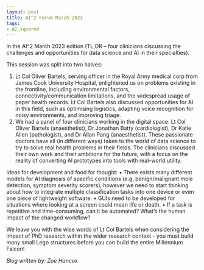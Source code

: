 ```yaml
---
layout: post
title: AI^2 Forum March 2023
tags:
- AI_squared
---
```


In the AI^2 March 2023 edition (TL;DR – four clinicians discussing the challenges and opportunities for data science and AI in their specialties).

This session was split into two halves:
1. Lt Col Oliver Bartels, serving officer in the Royal Army medical corp from James Cook University Hospital, enlightened us on problems existing in the frontline, including environmental factors, connectivity/communication limitations, and the widespread usage of paper health records. Lt Col Bartels also discussed opportunities for AI in this field, such as optimising logistics, adapting voice recognition for noisy environments, and improving triage.
2. We had a panel of four clinicians working in the digital space: Lt Col Oliver Bartels (anaesthetist), Dr Jonathan Batty (cardiologist), Dr Katie Allen (pathologist), and Dr Allan Pang (anaesthetist). These passionate doctors have all (in different ways) taken to the world of data science to try to solve real health problems in their fields. The clinicians discussed their own work and their ambitions for the future, with a focus on the reality of converting AI prototypes into tools with real-world utility.

Ideas for development and food for thought:
• There exists many different models for AI diagnosis of specific conditions (e.g. benign/malignant mole detection, symptom severity scorers), however we need to start thinking about how to integrate multiple classification tasks into one device or even one piece of lightweight software.
• GUIs need to be developed for situations where looking at a screen could mean life or death.
• If a task is repetitive and time-consuming, can it be automated? What’s the human impact of the changed workflow?

We leave you with the wise words of Lt Col Bartels when considering the impact of PhD research within the wider research context - you must build many small Lego structures before you can build the entire Millennium Falcon!

*Blog written by: Zoe Hancox*
